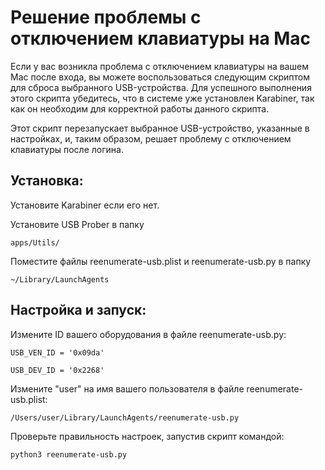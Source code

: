 # Решение проблемы с отключением клавиатуры на Mac

Если у вас возникла проблема с отключением клавиатуры на
вашем Mac после входа, вы можете воспользоваться следующим скриптом для
сброса выбранного USB-устройства. Для успешного выполнения этого скрипта
убедитесь, что в системе уже установлен Karabiner, так как он необходим
для корректной работы данного скрипта.

Этот скрипт перезапускает выбранное USB-устройство, указанные в настройках,
и, таким образом, решает проблему с отключением клавиатуры после логина.

## Установка:

Установите Karabiner если его нет.

Установите USB Prober в папку

```apps/Utils/```

Поместите файлы reenumerate-usb.plist и reenumerate-usb.py в папку

```~/Library/LaunchAgents```

## Настройка и запуск:

Измените ID вашего оборудования в файле reenumerate-usb.py:

```USB_VEN_ID = '0x09da'```

```USB_DEV_ID = '0x2268'```

Измените "user" на имя вашего пользователя в файле reenumerate-usb.plist:

```/Users/user/Library/LaunchAgents/reenumerate-usb.py```

Проверьте правильность настроек, запустив скрипт командой:

```python3 reenumerate-usb.py```